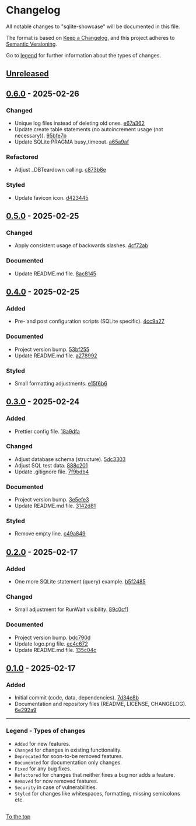 #####

# Changelog

All notable changes to "sqlite-showcase" will be documented in this file.

The format is based on [Keep a Changelog](https://keepachangelog.com/en/1.0.0/),
and this project adheres to [Semantic Versioning](https://semver.org/spec/v2.0.0.html).

Go to [legend](#legend---types-of-changes) for further information about the types of changes.

## [Unreleased]

## [0.6.0] - 2025-02-26

### Changed

- Unique log files instead of deleting old ones. [e67a362](https://github.com/sven-seyfert/sqlite-showcase/commit/e67a362384dcb86707088c12f460ac1ff1e5e396)
- Update create table statements (no autoincrement usage (not necessary)). [95bfe7b](https://github.com/sven-seyfert/sqlite-showcase/commit/95bfe7bee60ca23bef1bb50ee39efb044f3060d6)
- Update SQLite PRAGMA busy_timeout. [a65a9af](https://github.com/sven-seyfert/sqlite-showcase/commit/a65a9afe31b22fa20ff0c442e25064ae4a5602d0)

### Refactored

- Adjust _DBTeardown calling. [c873b8e](https://github.com/sven-seyfert/sqlite-showcase/commit/c873b8eb3626afc64d3b7a6206daa9da0c5f2236)

### Styled

- Update favicon icon. [d423445](https://github.com/sven-seyfert/sqlite-showcase/commit/d4234459e8be8cd683ed676be9203951c9642c07)

## [0.5.0] - 2025-02-25

### Changed

- Apply consistent usage of backwards slashes. [4cf72ab](https://github.com/sven-seyfert/sqlite-showcase/commit/4cf72ab6feea695944afb817a8e4b11d4cd51982)

### Documented

- Update README.md file. [8ac8145](https://github.com/sven-seyfert/sqlite-showcase/commit/8ac81459ce2ad576df381efb123f46e24e25d0bf)

## [0.4.0] - 2025-02-25

### Added

- Pre- and post configuration scripts (SQLite specific). [4cc9a27](https://github.com/sven-seyfert/sqlite-showcase/commit/4cc9a274a407908cbba69d80643383e33f25f7c0)

### Documented

- Project version bump. [53bf255](https://github.com/sven-seyfert/sqlite-showcase/commit/53bf255facc42d3542100ca94d104e713527b995)
- Update README.md file. [a278992](https://github.com/sven-seyfert/sqlite-showcase/commit/a2789920b63b62d1811df70dea767bf00b8b2d22)

### Styled

- Small formatting adjustments. [e15f6b6](https://github.com/sven-seyfert/sqlite-showcase/commit/e15f6b6bda89be9f693c24fc87ebc0dc5d4e9936)

## [0.3.0] - 2025-02-24

### Added

- Prettier config file. [18a9dfa](https://github.com/sven-seyfert/sqlite-showcase/commit/18a9dfa4f046c72862275a9b15c0de70950266c3)

### Changed

- Adjust database schema (structure). [5dc3303](https://github.com/sven-seyfert/sqlite-showcase/commit/5dc330384458b369bcb09150745806c7265be421)
- Adjust SQL test data. [888c201](https://github.com/sven-seyfert/sqlite-showcase/commit/888c201945cec928755ec0b7703d8e4e2d7ed112)
- Update .gitignore file. [7f9bdb4](https://github.com/sven-seyfert/sqlite-showcase/commit/7f9bdb47281548dab94889a4279cc4acbc36bdfc)

### Documented

- Project version bump. [3e5efe3](https://github.com/sven-seyfert/sqlite-showcase/commit/3e5efe3d8317db44dc58bf327a3f60db23155d65)
- Update README.md file. [3142d81](https://github.com/sven-seyfert/sqlite-showcase/commit/3142d81dc369bbb9da5db75c0bdd69d8804bc793)

### Styled

- Remove empty line. [c49a849](https://github.com/sven-seyfert/sqlite-showcase/commit/c49a849cfe1799317d3b9baa935e3812ac6d81ba)

## [0.2.0] - 2025-02-17

### Added

- One more SQLite statement (query) example. [b5f2485](https://github.com/sven-seyfert/sqlite-showcase/commit/b5f2485d910f28977a6382b8c720eb511283b3f6)

### Changed

- Small adjustment for RunWait visibility. [89c0cf1](https://github.com/sven-seyfert/sqlite-showcase/commit/89c0cf180bf5edcf76366501938a2c532c28e615)

### Documented

- Project version bump. [bdc790d](https://github.com/sven-seyfert/sqlite-showcase/commit/bdc790db6503b765cb5718545f226dfa2009c345)
- Update logo.png file. [ec4c672](https://github.com/sven-seyfert/sqlite-showcase/commit/ec4c672b2cd4635470b4c19aa4b4b22c6b10991b)
- Update README.md file. [135c04c](https://github.com/sven-seyfert/sqlite-showcase/commit/135c04cd73dfa00bf014af81c8bf1c6d6257a791)

## [0.1.0] - 2025-02-17

### Added

- Initial commit (code, data, dependencies). [7d34e8b](https://github.com/sven-seyfert/sqlite-showcase/commit/7d34e8b1f8bb8550ad7368dcd705ce4b0ad7abb0)
- Documentation and repository files (README, LICENSE, CHANGELOG). [6e292a9](https://github.com/sven-seyfert/sqlite-showcase/commit/6e292a9089175b47b8335dcd9c14ce79407aff88)

[Unreleased]: https://github.com/sven-seyfert/sqlite-showcase/compare/v0.6.0...HEAD
[0.6.0]: https://github.com/sven-seyfert/sqlite-showcase/compare/v0.5.0...v0.6.0
[0.5.0]: https://github.com/sven-seyfert/sqlite-showcase/compare/v0.4.0...v0.5.0
[0.4.0]: https://github.com/sven-seyfert/sqlite-showcase/compare/v0.3.0...v0.4.0
[0.3.0]: https://github.com/sven-seyfert/sqlite-showcase/compare/v0.2.0...v0.3.0
[0.2.0]: https://github.com/sven-seyfert/sqlite-showcase/compare/v0.1.0...v0.2.0
[0.1.0]: https://github.com/sven-seyfert/sqlite-showcase/releases/tag/v0.1.0

---

### Legend - Types of changes

- `Added` for new features.
- `Changed` for changes in existing functionality.
- `Deprecated` for soon-to-be removed features.
- `Documented` for documentation only changes.
- `Fixed` for any bug fixes.
- `Refactored` for changes that neither fixes a bug nor adds a feature.
- `Removed` for now removed features.
- `Security` in case of vulnerabilities.
- `Styled` for changes like whitespaces, formatting, missing semicolons etc.

##

[To the top](#)